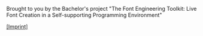 

Brought to you by the Bachelor's project "The Font Engineering Toolkit: Live Font Creation in a Self-supporting Programming Environment"


[[Imprint]](https://www.hpi.uni-potsdam.de/hirschfeld/imprint/)
